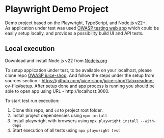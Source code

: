 # Playwright Demo Project
Demo project based on the Playwright, TypeScript, and Node.js v22+.  
As application under test was used [OWASP testing web app](https://github.com/juice-shop/juice-shop) which could be easily setup locally, and provides a possibility build UI and API tests.

## Local execution
Download and install Node.js v22 from [Nodejs.org](https://nodejs.org/en/download)

To setup application under test, to be available on your localhost, please clone repo [OWASP juice-shop](https://github.com/juice-shop/juice-shop). And follow the steps under the setup from sources section - https://github.com/juice-shop/juice-shop?tab=readme-ov-file#setup. After setup done and app process is running you should be able to open app using URL - http://localhost:3000.  

To start test run execution:  
1. Clone this repo, and `cd` to project root folder.
2. Install project dependencies using `npm install`
3. Install playwright with browsers using `npx playwright install --with-deps`
4. Start execution of all tests using `npx playwright test`  


